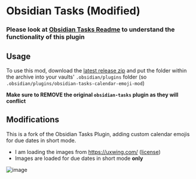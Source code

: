 # Obsidian Tasks (Modified)

### Please look at [Obsidian Tasks Readme](https://github.com/obsidian-tasks-group/obsidian-tasks/blob/main/README.md) to understand the functionality of this plugin

## Usage

To use this mod, download the [latest release zip](https://github.com/ViscousPotential/obsidian-tasks-calendar-emoji-mod/releases) and put the folder within the archive into your vaults' `.obsidian/plugins` folder (so `.obsidian/plugins/obsidian-tasks-calendar-emoji-mod`)

**Make sure to REMOVE the original `obsidian-tasks` plugin as they will conflict**

## Modifications

This is a fork of the Obsidian Tasks Plugin, adding custom calendar emojis for due dates in short mode.

- I am loading the images from <https://uxwing.com/> ([license](https://uxwing.com/license/))
- Images are loaded for due dates in short mode **only**

![image](https://github.com/user-attachments/assets/01320153-4549-4961-be00-72825e2f1dbc)
